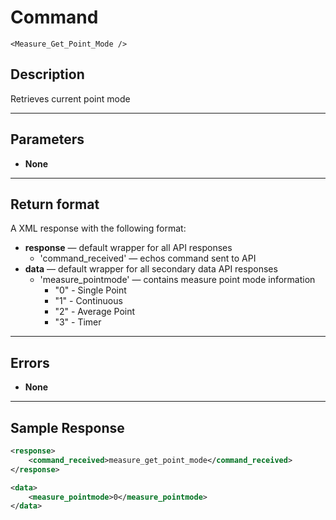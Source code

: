 # Command

    <Measure_Get_Point_Mode />

## Description

Retrieves current point mode

***

## Parameters
- **None**

***

## Return format
A XML response with the following format:

- **response** — default wrapper for all API responses
    - 'command_received' — echos command sent to API
- **data** — default wrapper for all secondary data API responses
    - 'measure_pointmode' — contains measure point mode information
        - "0" - Single Point
        - "1" - Continuous
        - "2" - Average Point
        - "3" - Timer

***

## Errors
- **None**

***

## Sample Response

```xml
<response>
    <command_received>measure_get_point_mode</command_received>
</response>

<data>
	<measure_pointmode>0</measure_pointmode>
</data>
```
